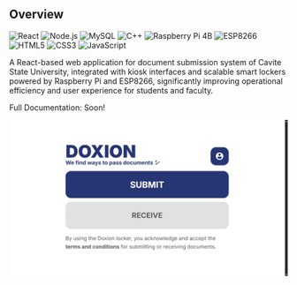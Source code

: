 ## Overview
![React](https://img.shields.io/badge/React-61DAFB?style=flat&logo=react&logoColor=black)
![Node.js](https://img.shields.io/badge/Node.js-339933?style=flat&logo=nodedotjs&logoColor=white)
![MySQL](https://img.shields.io/badge/MySQL-4479A1?style=flat&logo=mysql&logoColor=white)
![C++](https://img.shields.io/badge/C++-00599C?style=flat&logo=c%2B%2B&logoColor=white)
![Raspberry Pi 4B](https://img.shields.io/badge/Raspberry%20Pi-CC0000?style=flat&logo=raspberrypi&logoColor=white)
![ESP8266](https://img.shields.io/badge/ESP8266-000000?style=flat&logo=espressif&logoColor=white)
![HTML5](https://img.shields.io/badge/HTML5-E34F26?style=flat&logo=html5&logoColor=white)
![CSS3](https://img.shields.io/badge/CSS3-1572B6?style=flat&logo=css3&logoColor=white)
![JavaScript](https://img.shields.io/badge/JavaScript-F7DF1E?style=flat&logo=javascript&logoColor=black)

A React-based web application for document submission system of Cavite State University, integrated with kiosk interfaces and scalable smart lockers powered by Raspberry Pi and ESP8266, significantly improving operational efficiency and user experience for students and faculty.

Full Documentation: Soon!

![App Screenshot](/Doxion.gif)
